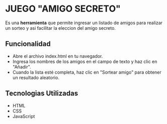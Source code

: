 
# JUEGO "AMIGO SECRETO"

Es una **herramienta** que permite ingresar un listado de amigos para realizar un sorteo y asi facilitar la eleccion del amigo secreto.



## Funcionalidad

- Abre el archivo index.html en tu navegador.
- Ingresa los nombres de los amigos en el campo de texto y haz clic en "Añadir".
- Cuando la lista esté completa, haz clic en "Sortear amigo" para obtener un resultado aleatorio.


## Tecnologias Utilizadas

- HTML
- CSS
- JavaScript

